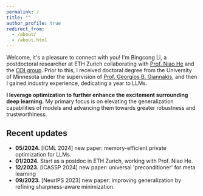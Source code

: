 ```yaml
---
permalink: /
title: ""
author_profile: true
redirect_from: 
  - /about/
  - /about.html
---
```


Welcome, it's a pleasure to connect with you! I'm Bingcong Li, a postdoctoral researcher at ETH Zurich collaborating with [Prof. Niao He](https://odi.inf.ethz.ch/niaohe) and the [ODI group](https://odi.inf.ethz.ch/). Prior to this, I received doctoral degree from the University of Minnesota under the supervision of [Prof. Georgios B. Giannakis](https://sites.google.com/umn.edu/giannakis/home), and then I gained industry experience, dedicating a year to LLMs.

**I leverage optimization to further enhance the excitement surrounding deep learning.** My primary focus is on elevating the generalization capabilities of models and advancing them towards greater robustness and trustworthiness.


Recent updates
------------
- **05/2024.** [ICML 2024] new paper: memory-efficient private optimization for LLMs.
- **01/2024.** Start as a postdoc in ETH Zurich, working with Prof. Niao He. 
- **12/2023.** [ICASSP 2024] new paper: universal 'preconditioner' for meta learning
- **09/2023.** [NeurIPS 2023] new paper: improving generalization by refining sharpness-aware minimization.
